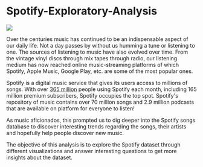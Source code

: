 # Spotify-Exploratory-Analysis

<img src="https://miro.medium.com/max/1400/1*-ggtLghCsJXwJht2h4aMpg.png" />

<br/>

Over the centuries music has continued to be an indispensable aspect of our daily life. Not a day passes by without us humming a tune or listening to one. The sources of listening to music have also evolved over time. From the vintage vinyl discs through mix tapes through radio, our listening medium has now reached online music-streaming platforms of which Spotify, Apple Music, Google Play, etc. are some of the most popular ones.

Spotify is a digital music service that gives its users access to millions of songs. With over [365 million](https://www.businessofapps.com/data/spotify-statistics/) people using Spotify each month, including 165 million premium subscribers, Spotify occupies the top spot.
Spotify's repository of music contains over 70 million songs and 2.9 million podcasts that are available on platform for everyone to listen!

As music aficionados, this prompted us to dig deeper into the Spotify songs database to discover interesting trends regarding the songs, their artists and hopefully help people discover new music.

The objective of this analysis is to explore the Spotify dataset through different visualizations and answer interesting questions to get more insights about the dataset.
